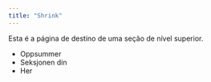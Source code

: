 ```yaml
---
title: "Shrink"
---
```


Esta é a página de destino de uma seção de nível superior.

* Oppsummer
* Seksjonen din
* Her
